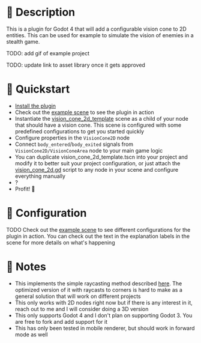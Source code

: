 # 🎯 Description
This is a plugin for Godot 4 that will add a configurable vision cone to 2D entities. This can be used for example to simulate the vision of enemies in a stealth game.

TODO: add gif of example project

TODO: update link to asset library once it gets approved

# 🚅 Quickstart
- [Install the plugin](https://docs.godotengine.org/en/stable/tutorials/plugins/editor/installing_plugins.html)
- Check out the [example scene](addons\vision_cone_2d\examples\example.tscn) to see the plugin in action
- Instantiate the [vision_cone_2d_template](addons/vision_cone_2d/vision_cone_2d_template.tscn) scene as a child of your node that should have a vision cone. This scene is configured with some predefined configurations to get you started quickly
- Configure properties in the `VisionCone2D` node
- Connect `body_entered`/`body_exited` signals from `VisionCone2D/VisionConeArea` node to your main game logic
- You can duplicate vision_cone_2d_template.tscn into your project and modify it to better suit your project configuration, or just attach the [vision_cone_2d.gd](addons/vision_cone_2d/vision_cone.gd) script to any node in your scene and configure everything manually
- ?
- Profit! 💸
  
# 🔧 Configuration
TODO
Check out the [example scene](addons\vision_cone_2d\examples\example.tscn) to see different configurations for the plugin in action. You can check out the text in the explanation labels in the scene for more details on what's happening

# 📝 Notes
- This implements the simple raycasting method described [here](https://www.redblobgames.com/articles/visibility/). The optimized version of it with raycasts to corners is hard to make as a general solution that will work on different projects
- This only works with 2D nodes right now but if there is any interest in it, reach out to me and I will consider doing a 3D version
- This only supports Godot 4 and I don't plan on supporting Godot 3. You are free to fork and add support for it
- This has only been tested in mobile renderer, but should work in forward mode as well